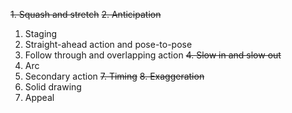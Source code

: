 
~~1. Squash and stretch~~
~~2. Anticipation~~
1. Staging
2. Straight-ahead action and pose-to-pose
3. Follow through and overlapping action
~~4. Slow in and slow out~~
5. Arc
6. Secondary action
~~7. Timing~~
~~8. Exaggeration~~
9. Solid drawing
10. Appeal